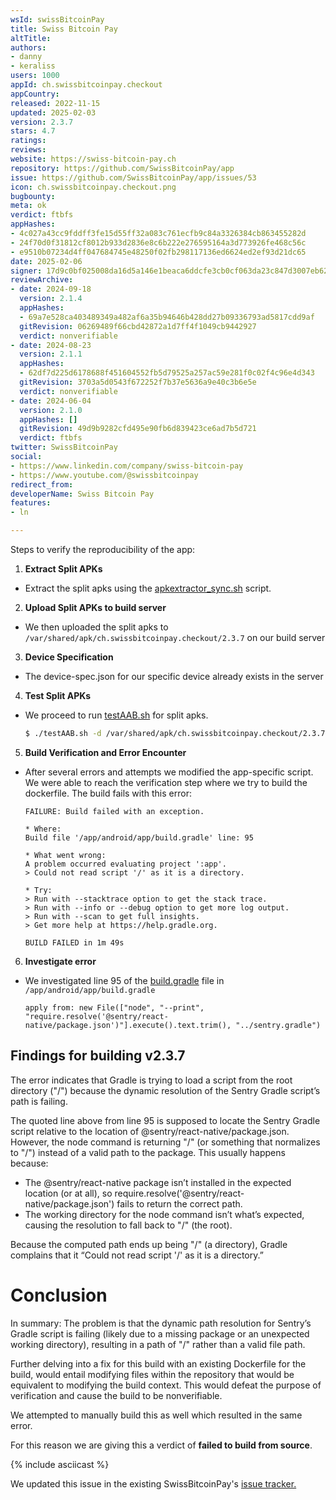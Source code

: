 ```yaml
---
wsId: swissBitcoinPay
title: Swiss Bitcoin Pay
altTitle: 
authors:
- danny
- keraliss
users: 1000
appId: ch.swissbitcoinpay.checkout
appCountry: 
released: 2022-11-15
updated: 2025-02-03
version: 2.3.7
stars: 4.7
ratings: 
reviews: 
website: https://swiss-bitcoin-pay.ch
repository: https://github.com/SwissBitcoinPay/app
issue: https://github.com/SwissBitcoinPay/app/issues/53
icon: ch.swissbitcoinpay.checkout.png
bugbounty: 
meta: ok
verdict: ftbfs
appHashes:
- 4c027a43cc9fddff3fe15d55ff32a083c761ecfb9c84a3326384cb863455282d
- 24f70d0f31812cf8012b933d2836e8c6b222e276595164a3d773926fe468c56c
- e9510b07234d4ff047684745e48250f02fb298117136ed6624ed2ef93d21dc65
date: 2025-02-06
signer: 17d9c0bf025008da16d5a146e1beaca6ddcfe3cb0cf063da23c847d3007eb621
reviewArchive:
- date: 2024-09-18
  version: 2.1.4
  appHashes:
  - 69a7e528ca403489349a482af6a35b94646b428dd27b09336793ad5817cdd9af
  gitRevision: 06269489f66cbd42872a1d7ff4f1049cb9442927
  verdict: nonverifiable
- date: 2024-08-23
  version: 2.1.1
  appHashes:
  - 62df7d225d6178688f451604552fb5d79525a257ac59e281f0c02f4c96e4d343
  gitRevision: 3703a5d0543f672252f7b37e5636a9e40c3b6e5e
  verdict: nonverifiable
- date: 2024-06-04
  version: 2.1.0
  appHashes: []
  gitRevision: 49d9b9282cfd495e90fb6d839423ce6ad7b5d721
  verdict: ftbfs
twitter: SwissBitcoinPay
social:
- https://www.linkedin.com/company/swiss-bitcoin-pay
- https://www.youtube.com/@swissbitcoinpay
redirect_from: 
developerName: Swiss Bitcoin Pay
features:
- ln

---
```


Steps to verify the reproducibility of the app: 

1. **Extract Split APKs**
  - Extract the split apks using the [apkextractor_sync.sh](https://gitlab.com/walletscrutiny/walletScrutinyCom/-/blob/master/apkextractor_sync.sh) script.
2. **Upload Split APKs to build server**
  - We then uploaded the split apks to `/var/shared/apk/ch.swissbitcoinpay.checkout/2.3.7` on our build server
3. **Device Specification**
  - The device-spec.json for our specific device already exists in the server
4. **Test Split APKs**
  - We proceed to run [testAAB.sh](https://gitlab.com/walletscrutiny/walletScrutinyCom/-/blob/master/testAAB.sh) for split apks.
    ```bash
    $ ./testAAB.sh -d /var/shared/apk/ch.swissbitcoinpay.checkout/2.3.7 -s /var/shared/device-spec/a11/device-spec.json
    ```

5. **Build Verification and Error Encounter**
  - After several errors and attempts we modified the app-specific script. We were able to reach the verification step where we try to build the dockerfile. The build fails with this error:

    ```
    FAILURE: Build failed with an exception.

    * Where:
    Build file '/app/android/app/build.gradle' line: 95

    * What went wrong:
    A problem occurred evaluating project ':app'.
    > Could not read script '/' as it is a directory.

    * Try:
    > Run with --stacktrace option to get the stack trace.
    > Run with --info or --debug option to get more log output.
    > Run with --scan to get full insights.
    > Get more help at https://help.gradle.org.

    BUILD FAILED in 1m 49s
    ```

6. **Investigate error**
  - We investigated line 95 of the [build.gradle](https://github.com/SwissBitcoinPay/app/blob/b25046e56ac36460d82dd8dba73882318a4aa666/android/app/build.gradle#L95) file in `/app/android/app/build.gradle`
    ```
    apply from: new File(["node", "--print", "require.resolve('@sentry/react-native/package.json')"].execute().text.trim(), "../sentry.gradle")
    ```

## Findings for building v2.3.7

The error indicates that Gradle is trying to load a script from the root directory ("/") because the dynamic resolution of the Sentry Gradle script’s path is failing.

The quoted line above from line 95 is supposed to locate the Sentry Gradle script relative to the location of @sentry/react-native/package.json. However, the node command is returning "/" (or something that normalizes to "/") instead of a valid path to the package. This usually happens because:

- The @sentry/react-native package isn’t installed in the expected location (or at all), so require.resolve('@sentry/react-native/package.json') fails to return the correct path.
- The working directory for the node command isn’t what’s expected, causing the resolution to fall back to "/" (the root).

Because the computed path ends up being "/" (a directory), Gradle complains that it “Could not read script '/' as it is a directory.”

# Conclusion

In summary: The problem is that the dynamic path resolution for Sentry’s Gradle script is failing (likely due to a missing package or an unexpected working directory), resulting in a path of "/" rather than a valid file path.

Further delving into a fix for this build with an existing Dockerfile for the build, would entail modifying files within the repository that would be equivalent to modifying the build context. This would defeat the purpose of verification and cause the build to be nonverifiable.

We attempted to manually build this as well which resulted in the same error.

For this reason we are giving this a verdict of **failed to build from source**.

{% include asciicast %}

We updated this issue in the existing SwissBitcoinPay's [issue tracker.](https://github.com/SwissBitcoinPay/app/issues/107)
